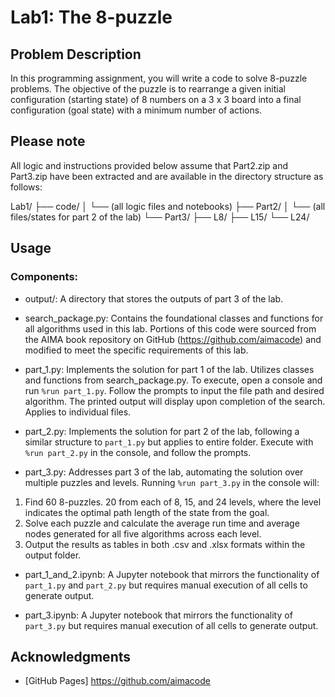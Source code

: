 # Lab1: The 8-puzzle

## Problem Description
In this programming assignment, you will write a code to solve 8-puzzle problems. The objective
of the puzzle is to rearrange a given initial configuration (starting state) of 8 numbers on a 3 x 3
board into a final configuration (goal state) with a minimum number of actions.

## Please note
All logic and instructions provided below assume that Part2.zip and Part3.zip have been extracted and are available in the directory structure as follows:

Lab1/
├── code/
│   └── (all logic files and notebooks)
├── Part2/
│   └── (all files/states for part 2 of the lab)
└── Part3/
    ├── L8/
    ├── L15/
    └── L24/

## Usage

### Components:

- output/: A directory that stores the outputs of part 3 of the lab.

- search_package.py: Contains the foundational classes and functions for all algorithms used in this lab. Portions of this code were sourced from the AIMA book repository on GitHub (https://github.com/aimacode) and modified to meet the specific requirements of this lab.

- part_1.py:  Implements the solution for part 1 of the lab. Utilizes classes and functions from search_package.py. To execute, open a console and run `%run part_1.py`. Follow the prompts to input the file path and desired algorithm. The printed output will display upon completion of the search. Applies to individual files.

- part_2.py: Implements the solution for part 2 of the lab, following a similar structure to `part_1.py` but applies to entire folder. Execute with `%run part_2.py` in the console, and follow the prompts.

- part_3.py: Addresses part 3 of the lab, automating the solution over multiple puzzles and levels. Running `%run part_3.py` in the console will:
1. Find 60 8-puzzles. 20 from each of 8, 15, and 24 levels, where the level indicates the optimal path length of the state from the goal.
2. Solve each puzzle and calculate the average run time and average nodes generated for all five algorithms across each level.
3. Output the results as tables in both .csv and .xlsx formats within the output folder.

- part_1_and_2.ipynb: A Jupyter notebook that mirrors the functionality of `part_1.py` and `part_2.py` but requires manual execution of all cells to generate output.

- part_3.ipynb: A Jupyter notebook that mirrors the functionality of `part_3.py` but requires manual execution of all cells to generate output.


## Acknowledgments
- [GitHub Pages] https://github.com/aimacode 
